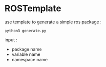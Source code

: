 # ROSTemplate

use template to generate a simple ros package :

```shell
python3 generate.py
```

input : 

- package name
- variable name
- namespace name

